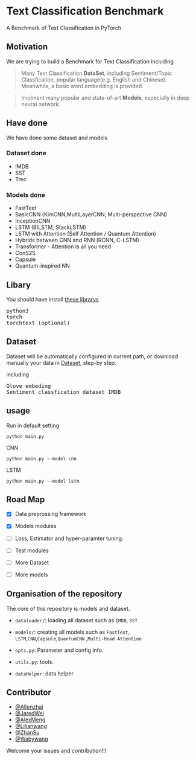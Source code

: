 # Text Classification Benchmark
A Benchmark of Text Classification in PyTorch


## Motivation

We are trying to build a Benchmark for Text Classification including


>Many Text Classification  **DataSet**, including Sentiment/Topic Classfication, popular language(e.g. English and Chinese). Meanwhile, a basic word embedding is provided.

>Implment many popular and state-of-art **Models**, especially in deep neural network.

## Have done
We have done some dataset and models
### Dataset done
- IMDB
- SST 
- Trec

### Models done
- FastText
- BasicCNN (KimCNN,MultiLayerCNN, Multi-perspective CNN)
- InceptionCNN
- LSTM (BILSTM, StackLSTM)
- LSTM with Attention (Self Attention / Quantum Attention)
- Hybrids between CNN and RNN (RCNN, C-LSTM)
- Transformer - Attention is all you need
- ConS2S
- Capsule
- Quantum-inspired NN

## Libary

You should have install [these librarys](docs/windows_torch_en.md)
<pre>
python3
torch
torchtext (optional)
</pre>

## Dataset 
Dataset will be automatically configured in current path, or download manually your data in [Dataset](docs/data_config_en.md),  step-by step.

including
<pre>
Glove embeding
Sentiment classfication dataset IMDB
</pre>


## usage


Run in default  setting
<pre><code>python main.py</code></pre>

CNN 
<pre><code>python main.py --model cnn</code></pre>

LSTM
<pre><code>python main.py --model lstm</code></pre>

## Road Map
- [X] Data preprossing framework
- [X] Models modules
- [ ] Loss, Estimator and hyper-paramter tuning.
- [ ] Test modules
- [ ] More Dataset
- [ ] More models



## Organisation of the repository
The core of this repository is models and dataset.


* ```dataloader/```: loading all dataset such as ```IMDB```, ```SST```

* ```models/```: creating all models such as ```FastText```, ```LSTM```,```CNN```,```Capsule```,```QuantumCNN``` ,```Multi-Head Attention```

* ```opts.py```: Parameter and config info.

* ```utils.py```: tools.

* ```dataHelper```: data helper




## Contributor
-	[@Allenzhai](https://github.com/zhaizheng)
-	[@JaredWei](https://github.com/jacobwei)
-	[@AlexMeng](https://github.com/EdwardLorenz)
-	[@Lilianwang](https://github.com/WangLilian)
-	[@ZhanSu](https://github.com/shuishen112)
-	[@Wabywang](https://github.com/Wabyking)

Welcome your issues and contribution!!!

